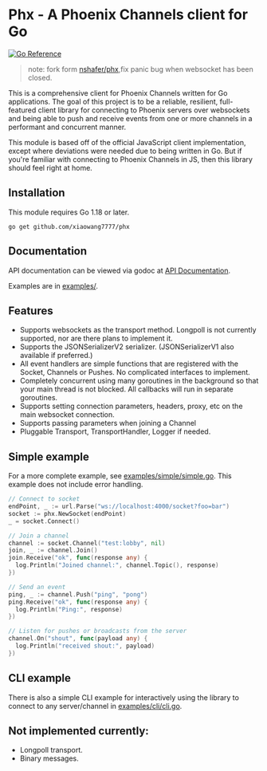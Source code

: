 # Phx - A Phoenix Channels client for Go

[![Go Reference](https://pkg.go.dev/badge/github.com/nshafer/phx.svg)](https://pkg.go.dev/github.com/nshafer/phx)

> note:
> fork form [nshafer/phx](https://github.com/nshafer/phx),fix panic bug when websocket has been closed.

This is a comprehensive client for Phoenix Channels written for Go applications.
The goal of this project is to be a reliable, resilient, full-featured client library for connecting to Phoenix
servers over websockets and being able to push and receive events from one or more channels in a performant and
concurrent manner.

This module is based off of the official JavaScript client implementation, except where deviations were needed due to
being written in Go. But if you're familiar with connecting to Phoenix Channels in JS, then this library should feel
right at home.

## Installation

This module requires Go 1.18 or later.

    go get github.com/xiaowang7777/phx

## Documentation

API documentation can be viewed via godoc at [API Documentation](https://pkg.go.dev/github.com/nshafer/phx).

Examples are in [examples/](examples/).

## Features

- Supports websockets as the transport method. Longpoll is not currently supported, nor are there plans to implement it.
- Supports the JSONSerializerV2 serializer. (JSONSerializerV1 also available if preferred.)
- All event handlers are simple functions that are registered with the Socket, Channels or Pushes. No complicated
  interfaces to implement.
- Completely concurrent using many goroutines in the background so that your main thread is not blocked. All callbacks
  will run in separate goroutines.
- Supports setting connection parameters, headers, proxy, etc on the main websocket connection.
- Supports passing parameters when joining a Channel
- Pluggable Transport, TransportHandler, Logger if needed.

## Simple example

For a more complete example, see [examples/simple/simple.go](examples/simple/simple.go).
This example does not include error handling.

```go
// Connect to socket
endPoint, _ := url.Parse("ws://localhost:4000/socket?foo=bar")
socket := phx.NewSocket(endPoint)
_ = socket.Connect()

// Join a channel
channel := socket.Channel("test:lobby", nil)
join, _ := channel.Join()
join.Receive("ok", func(response any) {
  log.Println("Joined channel:", channel.Topic(), response)
})

// Send an event
ping, _ := channel.Push("ping", "pong")
ping.Receive("ok", func(response any) {
  log.Println("Ping:", response)
})

// Listen for pushes or broadcasts from the server
channel.On("shout", func(payload any) {
  log.Println("received shout:", payload)
})
```

## CLI example

There is also a simple CLI example for interactively using the library to connect to any server/channel in
[examples/cli/cli.go](examples/cli/cli.go).

## Not implemented currently:

- Longpoll transport.
- Binary messages.

